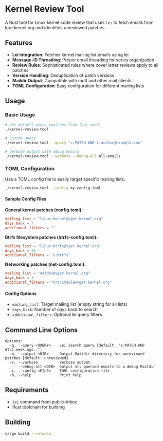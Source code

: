 # Kernel Review Tool

A Rust tool for Linux kernel code review that uses `lei` to fetch emails from lore.kernel.org and identifies unreviewed patches.

## Features

- **Lei Integration**: Fetches kernel mailing list emails using lei
- **Message-ID Threading**: Proper email threading for series organization  
- **Review Rules**: Sophisticated rules where cover letter reviews apply to all patches
- **Version Handling**: Deduplication of patch versions
- **Maildir Output**: Compatible with mutt and other mail clients
- **TOML Configuration**: Easy configuration for different mailing lists

## Usage

### Basic Usage
```bash
# Use default query (patches from last week)
./kernel-review-tool

# Custom query
./kernel-review-tool --query "s:PATCH AND f:author@example.com"

# Verbose output with debug emails
./kernel-review-tool --verbose --debug-all all-emails
```

### TOML Configuration

Use a TOML config file to easily target specific mailing lists:

```bash
./kernel-review-tool --config my-config.toml
```

#### Sample Config Files

**General kernel patches (config.toml):**
```toml
mailing_list = "linux-kernel@vger.kernel.org"
days_back = 7
additional_filters = ""
```

**Btrfs filesystem patches (btrfs-config.toml):**
```toml
mailing_list = "linux-btrfs@vger.kernel.org"  
days_back = 14
additional_filters = "s:btrfs"
```

**Networking patches (net-config.toml):**
```toml
mailing_list = "netdev@vger.kernel.org"
days_back = 3
additional_filters = "nrt:stable@vger.kernel.org"
```

#### Config Options

- `mailing_list`: Target mailing list (empty string for all lists)
- `days_back`: Number of days back to search
- `additional_filters`: Optional lei query filters

## Command Line Options

```
Options:
  -q, --query <QUERY>    Lei search query [default: "s:PATCH AND dt:1.week.ago.."]
  -o, --output <DIR>     Output Maildir directory for unreviewed patches [default: unreviewed]
  -v, --verbose          Verbose output
      --debug-all <DIR>  Output all queried emails to a debug Maildir
  -c, --config <FILE>    TOML configuration file
  -h, --help             Print help
```

## Requirements

- `lei` command from public-inbox
- Rust toolchain for building

## Building

```bash
cargo build --release
```